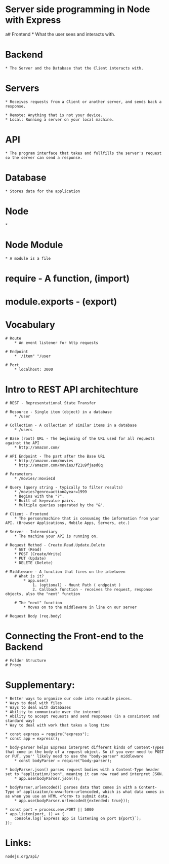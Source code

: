 # Server side programming in Node with Express


a# Frontend
    * What the user sees and interacts with.

# Backend
    * The Server and the Database that the Client interacts with.

# Servers
    * Receives requests from a Client or another server, and sends back a response.

    * Remote: Anything that is not your device.
    * Local: Running a server on your local machine.

# API
    * The program interface that takes and fullfills the server's request so the server can send a response.

# Database
    * Stores data for the application

# Node
    * 

# Node Module
    * A module is a file

# require - A function, (import)

# module.exports - (export)

# Vocabulary

    # Route
        * An event listener for http requests

    # Endpoint
        * '/item" "/user
    
    # Port
        * localhost: 3000

# Intro to REST API architechture

    # REST - Representational State Transfer

    # Resource - Single item (object) in a database
        * /user

    # Collection - A collection of similar items in a database
        * /users

    # Base (root) URL - The beginning of the URL used for all requests against the API
        * http://amazon.com/

    # API Endpoint - The part after the Base URL
        * http://amazon.com/movies
        * http://amazon.com/movies/f21u9fjasd0q

    # Parameters
        * /movies/:movieId

    # Query (query string - typically to filter results)
        * /movies?genre=action&year=1999
        * Begins with the "?".
        * Built of key=value pairs.
        * Multiple queries separated by the "&".

    # Client - Frontend
        * The person/machine that is consuming the information from your API. (Browser Applications, Mobile Apps, Servers, etc.)

    # Server - Intermediary
        * The machine your API is running on.

    # Request Method - Create.Read.Update.Delete
        * GET (Read)
        * POST (Create/Write)
        * PUT (Update)
        * DELETE (Delete)

    # Middleware - A function that fires on the inbetween
        # What is it?
            * app.use()
                1. (optional) - Mount Path ( endpoint )
                2. Callback function - receives the request, response objects, also the "next" function

        # The "next" function
            * Moves on to the middleware in line on our server

    # Request Body (req.body)

# Connecting the Front-end to the Backend
    # Folder Structure
    # Proxy
# Supplementary: 
    * Better ways to organize our code into reusable pieces.
    * Ways to deal with files
    * Ways to deal with databases
    * Ability to communicate over the internet
    * Ability to accept requests and send responses (in a consistent and standard way)
    * Way to deal with work that takes a long time

    * const express = require("express");
    * const app = express();

    * body-parser helps Express interpret different kinds of Content-Types that come in the body of a request object. So if you ever need to POST or PUT, you'' likely need to use the "body-parser" middleware
        * const bodyParser = require("body-parser);

    * bodyParser.json() parses request bodies with a Content-Type header set to "application/json", meaning it can now read and interpret JSON.
        * app.use(bodyParser.json());
    
    * bodyParser.urlencoded() parses data that comes in with a Content-Type of applicaiton/x-www-form-urlencoded, which is what data comes in as when you use an HTML <form> to submit data.
        * app.use(bodyParser.urlencoded({extended: true}));

    * const port = process.env.PORT || 5000
    * app.listen(port, () => {
        console.log(`Express app is listening on port ${port}`);
    });

# Links:
    nodejs.org/api/